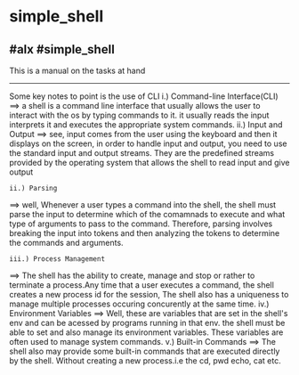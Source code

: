 # simple_shell
#alx #simple_shell
----------------------------------------------
This is a manual on the tasks at hand
**********************************************
Some key notes to point is the use of CLI
	i.) Command-line Interface(CLI)
==> a shell is a command line interface that usually allows the user to
interact with the os by typing commands to it. it usually reads the input
interprets it and executes the appropriate system commands.
	ii.) Input and Output
==> see, input comes from the user using the keyboard and then it displays
on the screen, in order to handle input and output, you need to use the standard input and output streams. They are the predefined streams provided by the operating system that allows the shell to read input and give output

	ii.) Parsing
==> well, Whenever a user types a command into the shell, the shell must parse
the input to determine which of the comamnads to execute and what type of
arguments to pass to the command.
Therefore, parsing involves breaking the input into tokens and then
analyzing the tokens to determine the commands and arguments.

	iii.) Process Management
==> The shell has the ability to create, manage and stop or rather to
terminate a process.Any time that a user executes a command, the shell
creates a new process id for the session, The shell also has a uniqueness
to manage multiple processes occuring concurently at the same time.
	iv.) Environment Variables
==> Well, these are variables that are set in the shell's env and can be acessed by programs running in that env. the shell must be able to set and also manage its  environment variables.
These variables are often used to manage system commands.
	v.) Built-in Commands
==> The shell also may provide some built-in commands that are executed directly by the shell. Without creating a new process.i.e the cd, pwd echo, cat etc.

